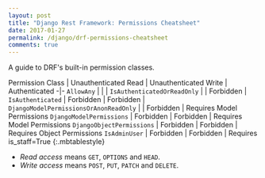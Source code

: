 ```yaml
---
layout: post
title: "Django Rest Framework: Permissions Cheatsheet"
date: 2017-01-27
permalink: /django/drf-permissions-cheatsheet
comments: true
---
```


A guide to DRF's built-in permission classes.

Permission Class                        | Unauthenticated Read | Unauthenticated Write | Authenticated
-|-
`AllowAny`                              |           |           | 
`IsAuthenticatedOrReadOnly`             |           | Forbidden | 
`IsAuthenticated`                       | Forbidden | Forbidden | 
`DjangoModelPermissionsOrAnonReadOnly`  |           | Forbidden | Requires Model Permissions
`DjangoModelPermissions`                | Forbidden | Forbidden | Requires Model Permissions
`DjangoObjectPermissions`               | Forbidden | Forbidden | Requires Object Permissions
`IsAdminUser`                           | Forbidden | Forbidden | Requires is_staff=True
{:.mbtablestyle}

- *Read access* means `GET`, `OPTIONS` and `HEAD`.
- *Write access* means `POST`, `PUT`, `PATCH` and `DELETE`.
